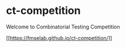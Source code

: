 # ct-competition
Welcome to Combinatorial Testing Competition


[[https://fmselab.github.io/ct-competition/]]
